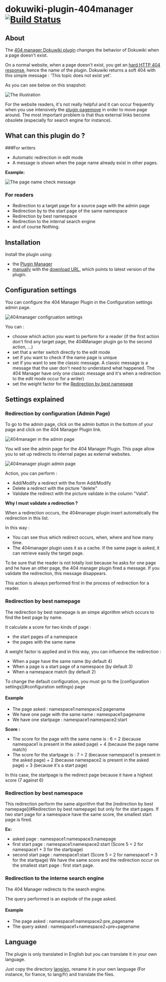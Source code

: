 # dokuwiki-plugin-404manager [![Build Status](https://travis-ci.org/gerardnico/dokuwiki-plugin-404manager.svg?branch=master)](https://travis-ci.org/gerardnico/dokuwiki-plugin-404manager)

## About

The [404 manager Dokuwiki plugin](https://www.dokuwiki.org/plugin:404manager) changes the behavior of Dokuwiki when a page doesn't exist.

On a normal website, when a page doesn't exist, you get an [hard HTTP 404 response](https://en.wikipedia.org/wiki/HTTP_404), hence the name of the plugin.
Dokuwiki returns a soft 404 with this simple message : 'This topic does not exist yet'.

As you can see below on this snapshot:

![The illustration](https://github.com/gerardnico/dokuwiki-plugin-404manager/blob/master/images/dokuwiki_200.jpg "Dokuwiki This topic does not exist yet")

For the website readers, it's not really helpful and it can occur frequently when you use intensively the [plugin pagemove](https://www.dokuwiki.org/plugin:pagemove)
in order to move page around. The most important problem is that thus external links become obsolete (especially for search engine for instance).

## What can this plugin do ?

###For writers
  * Automatic redirection in edit mode
  * A message is shown when the page name already exist in other pages.

**Example:**

![The page name check message](https://github.com/gerardnico/dokuwiki-plugin-404manager/blob/master/images/404manager_check_page_name_message.png)


### For readers

  * Redirection to a target page for a source page with the admin page
  * Redirection by to the start page of the same namespace
  * Redirection by best namespace
  * Redirection to the internal search engine
  * and of course Nothing.



## Installation

Install the plugin using:

  * the [Plugin Manager](https://www.dokuwiki.org/plugin:plugin)
  * [manually](https://www.dokuwiki.org/plugin:Plugins) with the [download URL](http://github.com/gerardnico/dokuwiki-plugin-minimap/zipball/master), which points to latest version of the plugin.

## Configuration settings

You can configure the 404 Manager Plugin in the Configuration settings admin page.

![404manager configruation settings](https://github.com/gerardnico/dokuwiki-plugin-404manager/blob/master/images/dokuwiki_404manager_conf.jpg)

You can :
  * choose which action you want to perform for a reader (if the first action don't find any target page, the 404Manager plugin go to the second action, ...)
  * set that a writer switch directly to the edit mode
  * set if you want to check if the name page is unique
  * set if you want to see the classic message. A classic message is a message that the user don't need to understand what happened. The 404 Manager have only one classic message and it's when a redirection to the edit mode occur for a writer)
  * set the weight factor for the [Redirection by best namepage](#redirection-by-best-namepage)


## Settings explained
### Redirection by configuration (Admin Page)

To go to the admin page, click on the admin button in the bottom of your page and click on the 404 Manager Plugin link.

![404manager in the admin page](https://github.com/gerardnico/dokuwiki-plugin-404manager/blob/master/images/dokuwiki_404manager_adminpage_list.jpg)

You will see the admin page for the 404 Manager Plugin. This page allow you to set up redirects to internal pages as external websites.

![404manager plugin admin page](https://github.com/gerardnico/dokuwiki-plugin-404manager/blob/master/images/dokuwiki_404manager_adminpage.jpg)

Action, you can perform :
  * Add/Modify a redirect with the form Add/Modify
  * Delete a redirect with the picture "delete"
  * Validate the redirect with the picture validate in the column "Valid".

**Why I must validate a redirection ?**

When a redirection occurs, the 404manager plugin insert automatically the redirection in this list.

In this way :
  * You can see thus which redirect occurs, when, where and how many time.
  * The 404manager plugin uses it as a cache. If the same page is asked, it can retrieve easily the target page.

To be sure that the reader is not totally lost because he asks for one page and he have an other page, the 404 manager plugin fired a message. If you validate the redirection, this message disappears.

This action is always performed first in the process of redirection for a reader.

### Redirection by best namepage

The redirection by best namepage is an simpe algorithm which occurs to find the best page by name.

It calculate a score for two kinds of page :

  * the start pages of a namespace
  * the pages with the same name

A weight factor is applied and in this way, you can influence the redirection :

  * When a page have the same name (by default 4)
  * When a page is a start page of a namespace (by default 3)
  * When a namespace match (by default 2)

To change the default configuration, you must go to the [configuration settings](#configuration settings) page

#### Example

  * The page asked : namespace1:namespace2:pagename
  * We have one page with the same name : namespace1:pagename
  * We have one startpage : namespace1:namespace2:start

**Score :**
  * The score for the page with the same name is : 6 = 2 (because namespace1 is present in the asked page) + 4 (because the page name match)
  * The score for the startpage is : 7 = 2 (because namespace1 is present in the asked page) + 2 (because namespace2 is present in the asked page) + 3 (because it's a start page)

In this case, the startpage is the redirect page because it have a highest score (7 against 6)

### Redirection by best namespace
This redirection perform the same algorithm that the [redirection by best namepage](#Redirection by best namepage) but only for the start pages. If two start page for a namespace have the same score, the smallest start page is fired.

**Ex:**
  * asked page : namespace1:namespace3:namepage
  * first start page : namespace1:namespace2:start (Score 5 = 2 for namespace1 + 3 for the startpage)
  * second start page : namespace1:start (Score 5 = 2 for namespace1 + 3 for the startpage)
We have the same score and the redirection occur on the smallest start page : first start page.

### Redirection to the interne search engine
The 404 Manager redirects to the search engine.

The query performed is an explode of the page asked.

#### Example

  * The page asked : namespace1:namespace2:pre_pagename
  * The query asked : namespace1+namespace2+pre+pagename

## Language
The plugin is only translated in English but you can translate it in your own language.

Just copy the directory [lang/en](lang/en), rename it in your own language (For instance, for france, to lang/fr) and translate the files.
